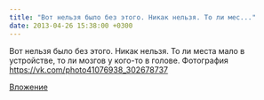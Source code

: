 ```yaml
---
title: "Вот нельзя было без этого. Никак нельзя. То ли мес..."
date: 2013-04-26 15:38:00 +0300
---
```


Вот нельзя было без этого. Никак нельзя. То ли места мало в устройстве, то ли мозгов у кого-то в голове.
Фотография
https://vk.com/photo41076938_302678737

[Вложение](https://vk.com/photo41076938_302678737)

